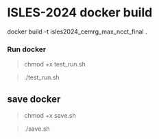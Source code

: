 # ISLES-2024 docker build

docker build -t isles2024_cemrg_max_ncct_final .


### Run docker
> chmod +x test_run.sh

> ./test_run.sh
## save docker
> chmod +x save.sh

> ./save.sh
